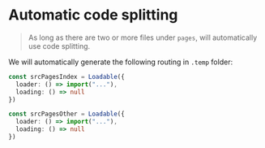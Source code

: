 # Automatic code splitting

> As long as there are two or more files under `pages`, will automatically use code splitting.

We will automatically generate the following routing in `.temp` folder:

```typescript
const srcPagesIndex = Loadable({
  loader: () => import("..."),
  loading: () => null
})

const srcPagesOther = Loadable({
  loader: () => import("..."),
  loading: () => null
})
```
